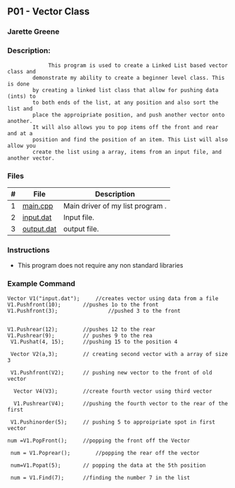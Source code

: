 ## P01 - Vector Class
### Jarette Greene
### Description: 

    			 This program is used to create a Linked List based vector class and 
   			demonstrate my ability to create a beginner level class. This is done
			by creating a linked list class that allow for pushing data (ints) to 
			to both ends of the list, at any position and also sort the list and 
			place the approipriate position, and push another vector onto another. 
			It will also allows you to pop items off the front and rear and at a 
	  		position and find the position of an item. This List will also allow you 
 			create the list using a array, items from an input file, and another vector.

### Files

|   #   | File     | Description                      |
| :---: | -------- | -------------------------------- |
|   1   |[main.cpp](https://github.com/Jarette/2143-OOP-Greene/blob/main/Assignments/P01/main.cpp)| Main driver of my list program . |
|   2   |[input.dat](https://github.com/Jarette/2143-OOP-Greene/blob/main/Assignments/P01/input.dat)| Input file.|
|   3   |[output.dat](https://github.com/Jarette/2143-OOP-Greene/blob/main/Assignments/P01/output.dat)| output file.|

### Instructions

- This program does not require any non standard libraries 

### Example Command

  	Vector V1("input.dat");		//creates vector using data from a file 
  	V1.Pushfront(10);		//pushes 1o to the front
	V1.Pushfront(3);                //pushed 3 to the front

  
	V1.Pushrear(12);		//pushes 12 to the rear
	V1.Pushrear(9);			// pushes 9 to the rea
 	 V1.Pushat(4, 15);		//pushing 15 to the position 4
  
 	 Vector V2(a,3);		// creating second vector with a array of size 3
  
 	 V1.Pushfront(V2);		// pushing new vector to the front of old vector 
  
	  Vector V4(V3);		//create fourth vector using third vector
  
	  V1.Pushrear(V4);		//pushing the fourth vector to the rear of the first 
  
 	 V1.Pushinorder(5);		// pushing 5 to approipriate spot in first vector
  
  	num =V1.PopFront();		//popping the front off the Vector
  
 	 num = V1.Poprear();		//popping the rear off the vector 
  
 	 num=V1.Popat(5);		// popping the data at the 5th position
  
 	 num = V1.Find(7);		//finding the number 7 in the list


